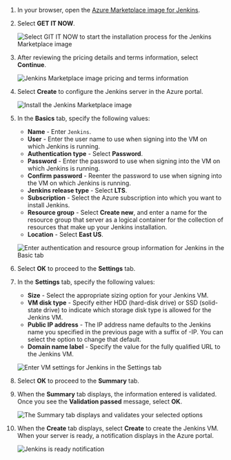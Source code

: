 1. In your browser, open the [Azure Marketplace image for Jenkins](https://azuremarketplace.microsoft.com/marketplace/apps/azure-oss.jenkins?tab=Overview).

1. Select **GET IT NOW**.

    ![Select GIT IT NOW to start the installation process for the Jenkins Marketplace image](./media/jenkins-install-from-azure-marketplace-image/jenkins-install-get-it-now.png)

1. After reviewing the pricing details and terms information, select **Continue**.

    ![Jenkins Marketplace image pricing and terms information](./media/jenkins-install-from-azure-marketplace-image/jenkins-install-pricing-and-terms.png)

1. Select **Create** to configure the Jenkins server in the Azure portal. 

    ![Install the Jenkins Marketplace image](./media/jenkins-install-from-azure-marketplace-image/jenkins-install-create.png)

1. In the **Basics** tab, specify the following values:

    - **Name** - Enter `Jenkins`.
    - **User** - Enter the user name to use when signing into the VM on which Jenkins is running.
    - **Authentication type** - Select **Password**.
    - **Password** - Enter the password to use when signing into the VM on which Jenkins is running.
    - **Confirm password** - Reenter the password to use when signing into the VM on which Jenkins is running.
    - **Jenkins release type** - Select **LTS**.
    - **Subscription** - Select the Azure subscription into which you want to install Jenkins.
    - **Resource group** - Select **Create new**, and enter a name for the resource group that server as a logical container for the collection of resources that make up your Jenkins installation.
    - **Location** - Select **East US**.

    ![Enter authentication and resource group information for Jenkins in the Basic tab](./media/jenkins-install-from-azure-marketplace-image/jenkins-configure-basic.png)

1. Select **OK** to proceed to the **Settings** tab. 

1. In the **Settings** tab, specify the following values:

    - **Size** - Select the appropriate sizing option for your Jenkins VM.
    - **VM disk type** - Specify either HDD (hard-disk drive) or SSD (solid-state drive) to indicate which storage disk type is allowed for the Jenkins VM.
    - **Public IP address** - The IP address name defaults to the Jenkins name you specified in the previous page with a suffix of -IP. You can select the option to change that default.
    - **Domain name label** - Specify the value for the fully qualified URL to the Jenkins VM.

    ![Enter VM settings for Jenkins in the Settings tab](./media/jenkins-install-from-azure-marketplace-image/jenkins-configure-settings.png)

1. Select **OK** to proceed to the **Summary** tab.

1. When the **Summary** tab displays, the information entered is validated. Once you see the **Validation passed** message, select **OK**. 

    ![The Summary tab displays and validates your selected options](./media/jenkins-install-from-azure-marketplace-image/jenkins-configure-summary.png)

1. When the **Create** tab displays, select **Create** to create the Jenkins VM. When your server is ready, a notification displays in the Azure portal.

    ![Jenkins is ready notification](./media/jenkins-install-from-azure-marketplace-image/jenkins-install-notification.png)